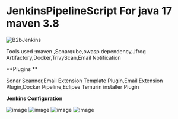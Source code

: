 # JenkinsPipelineScript For java 17 maven 3.8

![B2bJenkins](https://github.com/kolluri7782/JenkinsPipelineScripts/assets/105847632/ba6987ee-8fa1-4d9f-8fab-2f5e5f1ecbcc)


Tools used :maven ,Sonarqube,owasp dependency,Jfrog Artifactory,Docker,TrivyScan,Email Notification 

**Plugins **

Sonar Scanner,Email Extension Template Plugin,Email Extension Plugin,Docker Pipeline,Eclipse Temurin installer Plugin

**Jenkins Configuration**

![image](https://github.com/kolluri7782/JenkinsPipelineScripts/assets/105847632/7623116e-d274-44bb-9c9b-f84668bbddaf)
![image](https://github.com/kolluri7782/JenkinsPipelineScripts/assets/105847632/801f91a2-61e5-4351-82f3-f153dc8fdaf9)
![image](https://github.com/kolluri7782/JenkinsPipelineScripts/assets/105847632/ac9d12fd-3347-4b56-a96f-5f2df01fc5f2)
![image](https://github.com/kolluri7782/JenkinsPipelineScripts/assets/105847632/eb3b2b69-6163-4885-b1cb-9a0f26769079)




